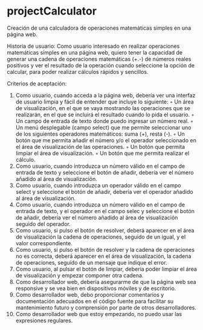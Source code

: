 # projectCalculator
Creación de una calculadora de operaciones matemáticas simples en una página web.

Historia de usuario:
Como usuario interesado en realizar operaciones matemáticas simples en una página web, quiero
tener la capacidad de generar una cadena de operaciones matemáticas (+.-) de números reales
positivos y ver el resultado de la operación cuando seleccione la opción de calcular, para poder
realizar cálculos rápidos y sencillos.

Criterios de aceptación:
1. Como usuario, cuando acceda a la página web, debería ver una interfaz de usuario limpia y
fácil de entender que incluye lo siguiente:
◦ Un área de visualización, en el que se vaya mostrando las operaciones que se
realizarán, en el que se incluirá el resultado cuando lo pida el usuario.
◦ Un campo de entrada de texto donde puedo ingresar un número real.
◦ Un menú desplegable (campo select) que me permite seleccionar uno de los siguientes
operadores matemáticos: suma (+), resta (-).
◦ Un botón que me permita añadir el número y/o el operador seleccionado en el área de
visualización de las operaciones.
◦ Un botón que permita limpiar el área de visualización.
◦ Un botón que me permita realizar el cálculo.
2. Como usuario, cuando introduzca un número válido en el campo de entrada de texto y
seleccione el botón de añadir, debería ver el número añadido al área de visualización.
3. Como usuario, cuando introduzca un operador válido en el campo select y seleccione el
botón de añadir, debería ver el operador añadido al área de visualización.
4. Como usuario, cuando introduzca un número válido en el campo de entrada de texto, y el
operador en el campo selec y seleccione el botón de añadir, debería ver el número añadido
al área de visualización seguido del operador.
5. Como usuario, si pulso el botón de resolver, deberá aparecer en el área de visualización la
cadena de operaciones, seguido de un igual, y el valor correspondiente.
6. Como usuario, si pulso el botón de resolver y la cadena de operaciones no es correcta,
deberá aparecer en el área de visualización, la cadena de operaciones, seguido de un
mensaje que indique el error.
7. Como usuario, al pulsar el botón de limpiar, debería poder limpiar el área de visualización
y empezar componer otra cadena.
8. Como desarrollador web, debería asegurarme de que la página web sea responsive y se vea
bien en dispositivos móviles y de escritorio.
9. Como desarrollador web, debo proporcionar comentarios y documentación adecuados en el
código fuente para facilitar su mantenimiento futuro y comprensión por parte de otros
desarrolladores.
10. Como desarrollador web que estoy empezando, no puedo usar las expresiones regulares.
